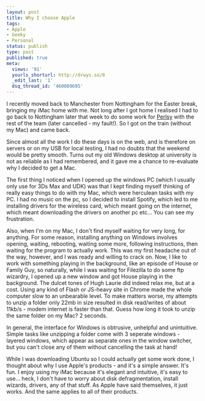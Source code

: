 ```yaml
---
layout: post
title: Why I choose Apple
tags:
- Apple
- Geeky
- Personal
status: publish
type: post
published: true
meta:
  views: '91'
  yourls_shorturl: http://drwys.so/8
  _edit_last: '1'
  dsq_thread_id: '460089695'
---
```

I recently moved back to Manchester from Nottingham for the Easter break, bringing my iMac home with me. Not long after I got home I realised I had to go back to Nottingham later that week to do some work for <a href="http://perlsy.info" target="_blank">Perlsy</a> with the rest of the team (later cancelled - my fault!). So I got on the train (without my Mac) and came back.

Since almost all the work I do these days is on the web, and is therefore on servers or on my USB for local testing, I had no doubts that the weekend would be pretty smooth. Turns out my old Windows desktop at university is not as reliable as I had remembered, and it gave me a chance to re-evaluate why I decided to get a Mac.

<!--more-->The first thing I noticed when I opened up the windows PC (which I usually only use for 3Ds Max and UDK) was that I kept finding myself thinking of really easy things to do with my Mac, which were herculean tasks with my PC. I had no music on the pc, so I decided to install Spotify, which led to me installing drivers for the wireless card, which meant going on the internet, which meant downloading the drivers on another pc etc... You can see my frustration.

Also, when I'm on my Mac, I don't find myself waiting for very long, for anything. For some reason, installing anything on Windows involves opening, waiting, rebooting, waiting some more, following instructions, then waiting for the program to actually work. This was my first headache out of the way, however, and I was ready and willing to crack on. Now, I like to work with something playing in the background, like an episode of House or Family Guy, so naturally, while I was waiting for Filezilla to do some ftp wizardry, I opened up a new window and got House playing in the background. The dulcet tones of Hugh Laurie did indeed relax me, but at a cost. Using any kind of Flash or JS-heavy site in Chrome made the whole computer slow to an unbearable level. To make matters worse, my attempts to unzip a folder only 22mb in size resulted in disk read/writes of about 11kb/s - modem internet is faster than that. Guess how long it took to unzip the same folder on my Mac? 2 seconds.

In general, the interface for Windows is obtrusive, unhelpful and unintuitive. Simple tasks like unzipping a folder come with 3 seperate windows - layered windows, which appear as separate ones in the window switcher, but you can't close any of them without cancelling the task at hand!

While I was downloading Ubuntu so I could actually get some work done, I thought about why I use Apple's products - and it's a simple answer. It's fun. I enjoy using my iMac because it's elegant and intuitive, it's easy to use... heck, I don't have to worry about disk defragmentation, install wizards, drivers, any of that stuff. As Apple have said themselves, it just works. And the same applies to all of their products.

